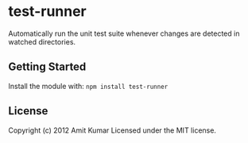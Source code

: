 # test-runner

Automatically run the unit test suite whenever changes are detected in watched directories. 

## Getting Started
Install the module with: `npm install test-runner`

## License
Copyright (c) 2012 Amit Kumar
Licensed under the MIT license.
